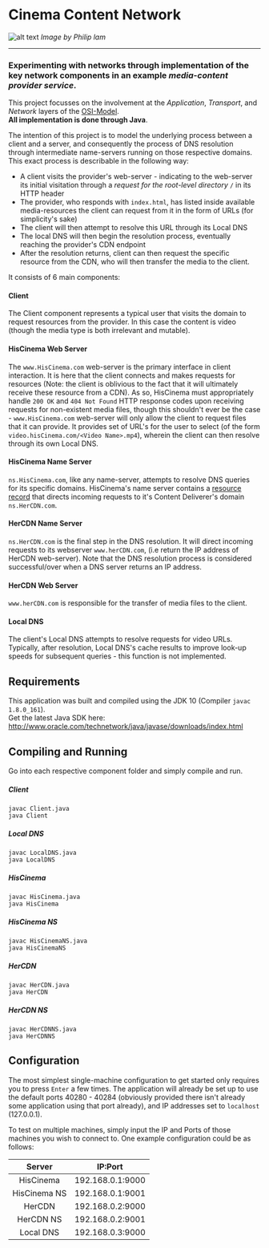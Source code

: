 # Cinema Content Network

![alt text](https://i.imgur.com/8yU8uq3.png "Mapping of key Network Components")
_Image by Philip lam_

---

### Experimenting with networks through implementation of the key network components in an example _media-content provider service_.  
This project focusses on the involvement at the _Application_, _Transport_, and _Network_ layers of the [OSI-Model](https://en.wikipedia.org/wiki/OSI_model).  
**All implementation is done through Java**.

The intention of this project is to model the underlying process between a client and a server, and consequently the process of DNS resolution through intermediate name-servers running on those respective domains.
This exact process is describable in the following way:
- A client visits the provider's web-server - indicating to the web-server its initial visitation through a _request for the root-level directory_ `/` in its HTTP header
- The provider, who responds with `index.html`, has listed inside available media-resources the client can request from it in the form of URLs (for simplicity's sake)
- The client will then attempt to resolve this URL through its Local DNS
- The local DNS will then begin the resolution process, eventually reaching the provider's CDN endpoint
- After the resolution returns, client can then request the specific resource from the CDN, who will then transfer the media to the client.

It consists of 6 main components:

#### Client

The Client component represents a typical user that visits the domain to request resources from the provider. In this case the content is video (though the media type is both irrelevant and mutable).

#### HisCinema Web Server

The `www.HisCinema.com` web-server is the primary interface in client interaction. It is here that the client connects and makes requests for resources (Note: the client is oblivious to the fact that it will ultimately receive these resource from a CDN).
As so, HisCinema must appropriately handle `200 OK` and `404 Not Found` HTTP response codes upon receiving requests for non-existent media files, though this shouldn't ever be the case - `www.HisCinema.com` web-server will only allow the client to
 request files that it can provide. It provides set of URL's for the user to select (of the form `video.hisCinema.com/<Video Name>.mp4`), wherein the client can then resolve through its own Local DNS.

#### HisCinema Name Server

`ns.HisCinema.com`, like any name-server, attempts to resolve DNS queries for its specific domains. HisCinema's name server contains a [resource record](https://en.wikipedia.org/wiki/List_of_DNS_record_types) that directs incoming requests to it's
 Content Deliverer's domain `ns.HerCDN.com`.

#### HerCDN Name Server

`ns.HerCDN.com` is the final step in the DNS resolution. It will direct incoming requests to its webserver `www.herCDN.com`, (i.e return the IP address of HerCDN web-server). Note that the DNS resolution process is considered successful/over when a
 DNS server returns an IP address.

#### HerCDN Web Server

`www.herCDN.com` is responsible for the transfer of media files to the client.

#### Local DNS

The client's Local DNS attempts to resolve requests for video URLs. Typically, after resolution, Local DNS's cache results to improve look-up speeds for subsequent queries - this function is not implemented.


## Requirements

This application was built and compiled using the JDK 10 (Compiler `javac 1.8.0_161`).  
Get the latest Java SDK here: http://www.oracle.com/technetwork/java/javase/downloads/index.html

## Compiling and Running

Go into each respective component folder and simply compile and run.  

##### Client
```
javac Client.java
java Client
```

##### Local DNS
```
javac LocalDNS.java
java LocalDNS
```

##### HisCinema
```
javac HisCinema.java
java HisCinema
```

##### HisCinema NS
```
javac HisCinemaNS.java
java HisCinemaNS
```
##### HerCDN
```
javac HerCDN.java
java HerCDN
```
##### HerCDN NS
```
javac HerCDNNS.java
java HerCDNNS
```

## Configuration
The most simplest single-machine configuration to get started only requires you to press `Enter` a few times. The application will already be set up to use the default ports 40280 - 40284 (obviously provided there isn't already
 some application using that port already), and IP addresses set to `localhost` (127.0.0.1).

To test on multiple machines, simply input the IP and Ports of those machines you wish to connect to. One example configuration could be as follows:

Server | IP:Port 
:---: | :---: 
HisCinema | 192.168.0.1:9000   
HisCinema NS | 192.168.0.1:9001  
HerCDN | 192.168.0.2:9000 
HerCDN NS | 192.168.0.2:9001  
Local DNS | 192.168.0.3:9000 
